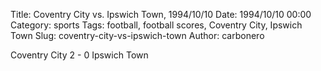 Title: Coventry City vs. Ipswich Town, 1994/10/10
Date: 1994/10/10 00:00
Category: sports
Tags: football, football scores, Coventry City, Ipswich Town
Slug: coventry-city-vs-ipswich-town
Author: carbonero


Coventry City 2 - 0 Ipswich Town
